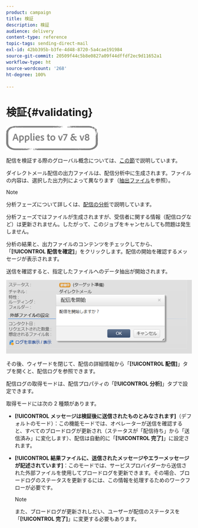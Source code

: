 ```yaml
---
product: campaign
title: 検証
description: 検証
audience: delivery
content-type: reference
topic-tags: sending-direct-mail
exl-id: 42bb395b-b3fe-4d48-8720-5a4cae191984
source-git-commit: 20509f44c5b8e0827a09f44dffdf2ec9d11652a1
workflow-type: ht
source-wordcount: '268'
ht-degree: 100%

---
```


# 検証{#validating}

![](../../assets/common.svg)

配信を検証する際のグローバル概念については、[この節](steps-validating-the-delivery.md)で説明しています。

ダイレクトメール配信の出力ファイルは、配信分析中に生成されます。ファイルの内容は、選択した出力列によって異なります（[抽出ファイル](defining-the-direct-mail-content.md#extraction-file)を参照）。

>[!NOTE]
>
>分析フェーズについて詳しくは、[配信の分析](steps-validating-the-delivery.md#analyzing-the-delivery)で説明しています。

分析フェーズではファイルが生成されますが、受信者に関する情報（配信ログなど）は更新されません。したがって、このジョブをキャンセルしても問題は発生しません。

分析の結果と、出力ファイルのコンテンツをチェックしてから、「**[!UICONTROL 配信を確定]**」をクリックします。配信の開始を確認するメッセージが表示されます。

送信を確認すると、指定したファイルへのデータ抽出が開始されます。

![](assets/s_ncs_user_postal_del_send_confirm_postal.png)

その後、ウィザードを閉じて、配信の詳細情報から「**[!UICONTROL 配信]**」タブを開くと、配信ログを参照できます。

配信ログの取得モードは、配信プロパティの「**[!UICONTROL 分析]**」タブで設定できます。

取得モードには次の 2 種類があります。

* **[!UICONTROL メッセージは検証後に送信されたものとみなされます]**（デフォルトのモード）：この機能モードでは、オペレーターが送信を確認すると、すべてのブロードログが更新され（ステータスが「配信待ち」から「送信済み」に変化します）、配信は自動的に「**[!UICONTROL 完了]**」に設定されます。
* **[!UICONTROL 結果ファイルに、送信されたメッセージやエラーメッセージが記述されています]**：このモードでは、サービスプロバイダーから送信された外部ファイルを使用してブロードログを更新できます。その場合、ブロードログのステータスを更新するには、この情報を処理するためのワークフローが必要です。

   >[!NOTE]
   >
   >また、ブロードログが更新されしだい、ユーザーが配信のステータスを「**[!UICONTROL 完了]**」に変更する必要もあります。
